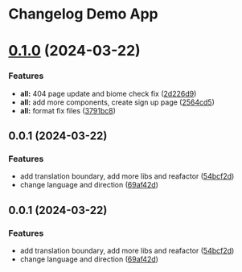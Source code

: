 # Changelog Demo App 

# [0.1.0](https://github.com/rtkac/nx-demo/compare/demo-app-0.0.1...demo-app-0.1.0) (2024-03-22)


### Features

* **all:** 404 page update and biome check fix ([2d226d9](https://github.com/rtkac/nx-demo/commit/2d226d98fe25ebfd4bbfb445049e3fd6b05ef24d))
* **all:** add more components, create sign up page ([2564cd5](https://github.com/rtkac/nx-demo/commit/2564cd5c6ff1ed91daf77cb75d1380ea7b9b2112))
* **all:** format fix files ([3791bc8](https://github.com/rtkac/nx-demo/commit/3791bc8b3f819f9625050299a475822eb52c18e5))



## 0.0.1 (2024-03-22)


### Features

* add translation boundary, add more libs and reafactor ([54bcf2d](https://github.com/rtkac/nx-demo/commit/54bcf2dddcafcc513f5f480d254d52c4fd84c0d7))
* change language and direction ([69af42d](https://github.com/rtkac/nx-demo/commit/69af42d63ac5e53188951168c0e8d12ec7a12734))



## 0.0.1 (2024-03-22)


### Features

* add translation boundary, add more libs and reafactor ([54bcf2d](https://github.com/rtkac/nx-demo/commit/54bcf2dddcafcc513f5f480d254d52c4fd84c0d7))
* change language and direction ([69af42d](https://github.com/rtkac/nx-demo/commit/69af42d63ac5e53188951168c0e8d12ec7a12734))
